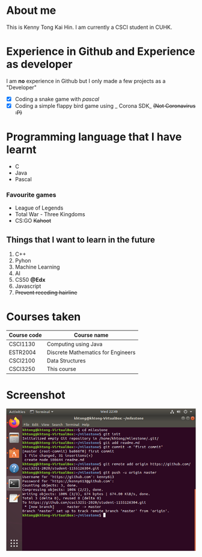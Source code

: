 # About me
This is Kenny Tong Kai Hin. I am currently a CSCI student in CUHK.

# Experience in Github and Experience as developer
I am **no** experience in Github but I only made a few projects as a "Developer"
- [x] Coding a snake game with _pascal_
- [x] Coding a simple flappy bird game using _ Corona SDK_ ~~(Not Coronavirus :P)~~

# Programming language that I have learnt
- C
- Java
- Pascal

### Favourite games
- League of Legends
- Total War - Three Kingdoms
- CS:GO
~~Kahoot~~

##  Things that I want to learn in the future
1. C++
2. Pyhon
3. Machine Learning
4. AI
5. CS50 **@Edx**
6. Javascript
7. ~~Prevent receding hairline~~

# Courses taken
Course code | Course name | 
---| --- |
CSCI1130 | Computing using Java |
ESTR2004 | Discrete Mathematics for Engineers|
CSCI2100 | Data Structures |
CSCI3250 | This course |

# Screenshot
![alt text](https://github.com/csci3251-2020/student-1155126304/blob/master/milestone2%20screenshot.png?raw=true)
